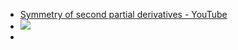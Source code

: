 - [Symmetry of second partial derivatives - YouTube](https://youtu.be/J08-L2buigM) 
- ![](https://remnote-user-data.s3.amazonaws.com/5Pfiy5prvD4j8cB1KfEMVkQAnNSaGb5AFVwCczvb28ORPm57iGGL9FZHiNT0wvPIpwiHt-XhoaiKFm9HLxZakD7pxhp7vnYwDVPiE5nfJXlTra6YYlz3KoG0an0ZiUwm.png) 
- 
